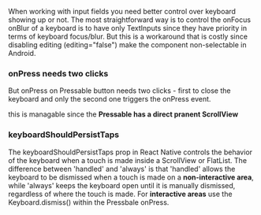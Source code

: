 When working with input fields you need better control over keyboard showing up or not. The most straightforward way is to control the onFocus onBlur of a keyboard is to have only TextInputs since they have priority in terms of keyboard focus/blur. But this is a workaround that is costly since disabling editing (editing="false") make the component non-selectable in Android.

### onPress needs two clicks

But onPress on Pressable button needs two clicks - first to close the keyboard and only the second one triggers the onPress event.

this is managable since the **Pressable has a direct pranent ScrollView**
### keyboardShouldPersistTaps

The keyboardShouldPersistTaps prop in React Native controls the behavior of the keyboard when a touch is made inside a ScrollView or FlatList. The difference between 'handled' and 'always' is that 'handled' allows the keyboard to be dismissed when a touch is made on a **non-interactive area**, while 'always' keeps the keyboard open until it is manually dismissed, regardless of where the touch is made. For **interactive areas** use the Keyboard.dismiss() within the Pressbale onPress.